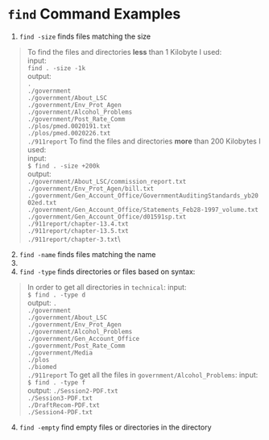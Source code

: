 # `find` Command Examples

1) `find -size` finds files matching the size
> To find the files and directories __less__ than 1 Kilobyte I used:\
input:\
`find . -size -1k`\
output:\
`.`\
`./government`\
`./government/About_LSC`\
`./government/Env_Prot_Agen`\
`./government/Alcohol_Problems`\
`./government/Post_Rate_Comm`\
`./plos/pmed.0020191.txt`\
`./plos/pmed.0020226.txt`\
`./911report`
> To find the files and directories __more__ than 200 Kilobytes I used:\
input:\
`$ find . -size +200k`\
output:\
`./government/About_LSC/commission_report.txt`\
`./government/Env_Prot_Agen/bill.txt`\
`./government/Gen_Account_Office/GovernmentAuditingStandards_yb2002ed.txt`\
`./government/Gen_Account_Office/Statements_Feb28-1997_volume.txt`\
`./government/Gen_Account_Office/d01591sp.txt`\
`./911report/chapter-13.4.txt`\
`./911report/chapter-13.5.txt`\
`./911report/chapter-3.txt`\
  
2)  `find -name` finds files matching the name
3)  
4)  `find -type` finds directories or files based on syntax:
> In order to get all directories in `technical`:
input:\
`$ find . -type d`\
output:
`.`\
`./government`\
`./government/About_LSC`\
`./government/Env_Prot_Agen`\
`./government/Alcohol_Problems`\
`./government/Gen_Account_Office`\
`./government/Post_Rate_Comm`\
`./government/Media`\
`./plos`\
`./biomed`\
`./911report`
> To get all the files in `government/Alcohol_Problems`:
input:\
`$ find . -type f`\
output: 
`./Session2-PDF.txt`\
`./Session3-PDF.txt`\
`./DraftRecom-PDF.txt`\
`./Session4-PDF.txt`

4)  `find -empty` find empty files or directories in the directory
